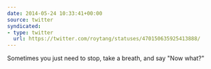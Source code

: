 ```yaml
---
date: 2014-05-24 10:33:41+00:00
source: twitter
syndicated:
- type: twitter
  url: https://twitter.com/roytang/statuses/470150635925413888/
---
```


Sometimes you just need to stop, take a breath, and say "Now what?"